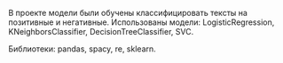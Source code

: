 В проекте модели были обучены классифицировать тексты на позитивные и негативные. Использованы модели: LogisticRegression, KNeighborsClassifier, DecisionTreeClassifier, SVC.

Библиотеки: pandas, spacy, re, sklearn.
